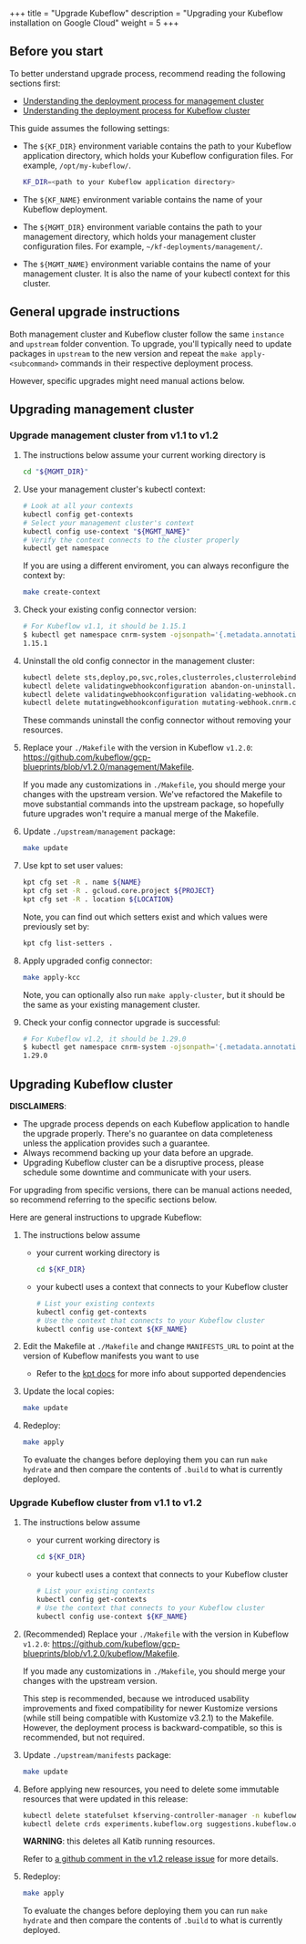 +++
title = "Upgrade Kubeflow"
description = "Upgrading your Kubeflow installation on Google Cloud"
weight = 5
+++

## Before you start

To better understand upgrade process, recommend reading the following sections first:

- [Understanding the deployment process for management cluster](../management-setup#understanding-the-deployment-process)
- [Understanding the deployment process for Kubeflow cluster](../deploy-cli#understanding-the-deployment-process)


This guide assumes the following settings:

- The `${KF_DIR}` environment variable contains the path to
  your Kubeflow application directory, which holds your Kubeflow configuration
  files. For example, `/opt/my-kubeflow/`.

  ```bash
  KF_DIR=<path to your Kubeflow application directory>
  ```

- The `${KF_NAME}` environment variable contains the name of your Kubeflow deployment.

- The `${MGMT_DIR}` environment variable contains the path to
  your management directory, which holds your management cluster configuration
  files. For example, `~/kf-deployments/management/`.

- The `${MGMT_NAME}` environment variable contains the name of your management cluster. It is also the name of your kubectl context for this cluster.

## General upgrade instructions

Both management cluster and Kubeflow cluster follow the same `instance` and `upstream` folder convention. To upgrade, you'll typically need to update packages in `upstream` to the new version and repeat the `make apply-<subcommand>` commands in their respective deployment process.

However, specific upgrades might need manual actions below.

## Upgrading management cluster

### Upgrade management cluster from v1.1 to v1.2

1. The instructions below assume your current working directory is

   ```bash
   cd "${MGMT_DIR}"
   ```

1. Use your management cluster's kubectl context:

   ```bash
   # Look at all your contexts
   kubectl config get-contexts
   # Select your management cluster's context
   kubectl config use-context "${MGMT_NAME}"
   # Verify the context connects to the cluster properly
   kubectl get namespace
   ```

   If you are using a different enviroment, you can always
   reconfigure the context by:

   ```bash
   make create-context
   ```

1. Check your existing config connector version:
   ```bash
   # For Kubeflow v1.1, it should be 1.15.1
   $ kubectl get namespace cnrm-system -ojsonpath='{.metadata.annotations.cnrm\.cloud\.google\.com\/version}'
   1.15.1
   ```
1. Uninstall the old config connector in the management cluster:
   ```bash
   kubectl delete sts,deploy,po,svc,roles,clusterroles,clusterrolebindings --all-namespaces -l cnrm.cloud.google.com/system=true --wait=true
   kubectl delete validatingwebhookconfiguration abandon-on-uninstall.cnrm.cloud.google.com --ignore-not-found --wait=true
   kubectl delete validatingwebhookconfiguration validating-webhook.cnrm.cloud.google.com --ignore-not-found --wait=true
   kubectl delete mutatingwebhookconfiguration mutating-webhook.cnrm.cloud.google.com --ignore-not-found --wait=true
   ```
   These commands uninstall the config connector without removing your resources.
1. Replace your `./Makefile` with the version in Kubeflow `v1.2.0`: https://github.com/kubeflow/gcp-blueprints/blob/v1.2.0/management/Makefile.

   If you made any customizations in `./Makefile`, you should merge your changes with the upstream version. We've refactored the Makefile to move substantial commands into the upstream package, so hopefully future upgrades won't require a manual merge of the Makefile.

1. Update `./upstream/management` package:
   ```bash
   make update
   ```
1. Use kpt to set user values:
   ```bash
   kpt cfg set -R . name ${NAME}
   kpt cfg set -R . gcloud.core.project ${PROJECT}
   kpt cfg set -R . location ${LOCATION}
   ```
   Note, you can find out which setters exist and which values were previously set by:
   ```bash
   kpt cfg list-setters .
   ```
1. Apply upgraded config connector:
   ```bash
   make apply-kcc
   ```
   Note, you can optionally also run `make apply-cluster`, but it should be the same as your existing management cluster.
1. Check your config connector upgrade is successful:
   ```bash
   # For Kubeflow v1.2, it should be 1.29.0
   $ kubectl get namespace cnrm-system -ojsonpath='{.metadata.annotations.cnrm\.cloud\.google\.com\/version}'
   1.29.0
   ```

## Upgrading Kubeflow cluster

**DISCLAIMERS**:

- The upgrade process depends on each Kubeflow application to handle the upgrade properly. There's no guarantee on data completeness unless the application provides such a guarantee.
- Always recommend backing up your data before an upgrade.
- Upgrading Kubeflow cluster can be a disruptive process, please schedule some downtime and communicate with your users.

For upgrading from specific versions, there can be manual actions needed, so recommend referring to the specific sections below.

Here are general instructions to upgrade Kubeflow:

1.  The instructions below assume

    - your current working directory is

      ```bash
      cd ${KF_DIR}
      ```

    - your kubectl uses a context that connects to your Kubeflow cluster
      ```bash
      # List your existing contexts
      kubectl config get-contexts
      # Use the context that connects to your Kubeflow cluster
      kubectl config use-context ${KF_NAME}
      ```

1.  Edit the Makefile at `./Makefile` and change `MANIFESTS_URL` to point at the version of Kubeflow manifests you want to use

    - Refer to the [kpt docs](https://googlecontainertools.github.io/kpt/reference/pkg/) for more info about supported dependencies

1.  Update the local copies:

    ```bash
    make update
    ```

1.  Redeploy:

    ```bash
    make apply
    ```

    To evaluate the changes before deploying them you can run `make hydrate` and then compare the contents
    of `.build` to what is currently deployed.

### Upgrade Kubeflow cluster from v1.1 to v1.2

1.  The instructions below assume

    - your current working directory is

      ```bash
      cd ${KF_DIR}
      ```

    - your kubectl uses a context that connects to your Kubeflow cluster
      ```bash
      # List your existing contexts
      kubectl config get-contexts
      # Use the context that connects to your Kubeflow cluster
      kubectl config use-context ${KF_NAME}
      ```

2.  (Recommended) Replace your `./Makefile` with the version in Kubeflow `v1.2.0`: https://github.com/kubeflow/gcp-blueprints/blob/v1.2.0/kubeflow/Makefile.

    If you made any customizations in `./Makefile`, you should merge your changes with the upstream version.

    This step is recommended, because we introduced usability improvements and fixed compatibility for newer Kustomize versions (while still being compatible with Kustomize v3.2.1) to the Makefile. However, the deployment process is backward-compatible, so this is recommended, but not required.

3.  Update `./upstream/manifests` package:
    ```bash
    make update
    ```
4.  Before applying new resources, you need to delete some immutable resources that were updated in this release:

    ```bash
    kubectl delete statefulset kfserving-controller-manager -n kubeflow --wait
    kubectl delete crds experiments.kubeflow.org suggestions.kubeflow.org trials.kubeflow.org
    ```

    **WARNING**: this deletes all Katib running resources.

    Refer to [a github comment in the v1.2 release issue](https://github.com/kubeflow/kubeflow/issues/5371#issuecomment-731359384) for more details.

5.  Redeploy:

    ```bash
    make apply
    ```

    To evaluate the changes before deploying them you can run `make hydrate` and then compare the contents
    of `.build` to what is currently deployed.
